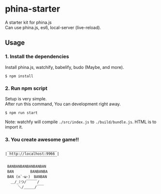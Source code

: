 # phina-starter
A starter kit for phina.js  
Can use phina.js, es6, local-server (live-reload).

## Usage

### 1. Install the dependencies

Install phina.js, watchify, babelify, budo (Maybe, and more).

```
$ npm install
```

### 2. Run npm script

Setup is very simple.  
After run this command, You can development right away.

```
$ npm run start
```

Note: watchfy will compile `./src/index.js` to `./build/bundle.js`. HTML is to import it.

### 3. You create awesome game!!

```
 _______________________
| http://localhost:9966 |
 ‾‾‾‾‾‾‾‾‾‾‾‾‾‾‾‾‾‾‾‾‾‾‾

 BANBANBANBANBANBAN
 BAN　　　　 BANBANBA
 BAN (∩`･ω･)　BANBAN
　 ＿/_ﾐつ/￣￣￣/
　　 　＼/＿＿＿/￣￣

```